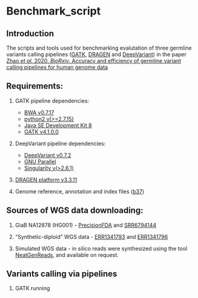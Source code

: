 # Benchmark_script

## Introduction

The scripts and tools used for benchmarking evalutation of three germline variants calling pipelines ([GATK](https://gatk.broadinstitute.org/hc/en-us), [DRAGEN](https://www.illumina.com/products/by-type/informatics-products/dragen-bio-it-platform.html) and [DeepVariant](https://github.com/google/deepvariant)) in the paper [Zhao *et al.* 2020. *BioRxiv*. Accuracy and efficiency of germline variant calling pipelines for human genome data](https://www.biorxiv.org/content/10.1101/2020.03.27.011767v1)

## Requirements:
  
1. GATK pipeline dependencies:
 
   * [BWA v0.7.17](https://github.com/lh3/bwa)
   * [python2 v(>=2.7.15)](https://www.python.org/downloads/)
   * [Java SE Development Kit 8](https://www.oracle.com/java/technologies/javase/javase-jdk8-downloads.html)
   * [GATK v4.1.0.0](https://gatk.broadinstitute.org/hc/en-us)

2. DeepVariant pipeline dependencies:

   * [DeepVariant v0.7.2](https://github.com/google/deepvariant)
   * [GNU Parallel](https://www.gnu.org/software/parallel/)
   * [Singularity v(>2.6.1)](https://github.com/hpcng/singularity)
   
3. [DRAGEN platform v3.3.11](https://emea.support.illumina.com/sequencing/sequencing_software/dragen-bio-it-platform/downloads.html) 

4. Genome reference, annotation and index files ([b37](https://gatk.broadinstitute.org/hc/en-us/articles/360035890811-Resource-bundle))

## Sources of WGS data downloading:

1. GiaB NA12878 (HG001) - [PrecisionFDA](https://precision.fda.gov/challenges/truth) and [SRR6794144](https://trace.ncbi.nlm.nih.gov/Traces/sra/?run=SRR6794144)

2. “Synthetic-diploid” WGS data - [ERR1341793](https://www.ebi.ac.uk/ena/browser/view/ERR1341793) and [ERR1341796](https://www.ebi.ac.uk/ena/browser/view/ERR1341796)

3. Simulated WGS data - in silico reads were synthesized using the tool [NeatGenReads](https://github.com/zstephens/neat-genreads), and available on request.

## Variants calling via pipelines

1. GATK running


